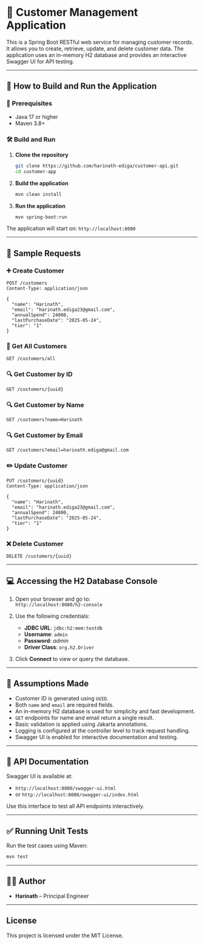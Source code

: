 
# 📘 Customer Management Application

This is a Spring Boot RESTful web service for managing customer records. It allows you to create, retrieve, update, and delete customer data. The application uses an in-memory H2 database and provides an interactive Swagger UI for API testing.

---

## 🚀 How to Build and Run the Application

### 🔧 Prerequisites
- Java 17 or higher
- Maven 3.8+

### 🛠️ Build and Run

1. **Clone the repository**
   ```bash
   git clone https://github.com/harinath-ediga/customer-api.git
   cd customer-app
   ```

2. **Build the application**
   ```bash
   mvn clean install
   ```

3. **Run the application**
   ```bash
   mvn spring-boot:run
   ```

The application will start on: `http://localhost:8080`

---

## 📂 Sample Requests

### ➕ Create Customer
```http
POST /customers
Content-Type: application/json

{
  "name": "Harinath",
  "email": "harinath.ediga23@gmail.com",
  "annualSpend": 24000,
  "lastPurchaseDate": "2025-05-24",
  "tier": "1"
}
```

### 📄 Get All Customers
```http
GET /customers/all
```

### 🔍 Get Customer by ID
```http
GET /customers/{uuid}
```

### 🔍 Get Customer by Name
```http
GET /customers?name=Harinath
```

### 🔍 Get Customer by Email
```http
GET /customers?email=harinath.ediga@gmail.com
```

### ✏️ Update Customer
```http
PUT /customers/{uuid}
Content-Type: application/json

{
  "name": "Harinath",
  "email": "harinath.ediga23@gmail.com",
  "annualSpend": 24000,
  "lastPurchaseDate": "2025-05-24",
  "tier": "1"
}
```

### ❌ Delete Customer
```http
DELETE /customers/{uuid}
```

---

## 💻 Accessing the H2 Database Console

1. Open your browser and go to:  
   `http://localhost:8080/h2-console`

2. Use the following credentials:
   - **JDBC URL**: `jdbc:h2:mem:testdb`
   - **Username**: `admin`
   - **Password**: *admin*
   - **Driver Class**: `org.h2.Driver`

3. Click **Connect** to view or query the database.

---

## 🧾 Assumptions Made

- Customer ID is generated using `UUID`.
- Both `name` and `email` are required fields.
- An in-memory H2 database is used for simplicity and fast development.
- `GET` endpoints for name and email return a single result.
- Basic validation is applied using Jakarta annotations.
- Logging is configured at the controller level to track request handling.
- Swagger UI is enabled for interactive documentation and testing.

---

## 📑 API Documentation

Swagger UI is available at:
- `http://localhost:8080/swagger-ui.html`  
- or `http://localhost:8080/swagger-ui/index.html`

Use this interface to test all API endpoints interactively.

---

## ✅ Running Unit Tests

Run the test cases using Maven:

```bash
mvn test
```

---

## 🧑‍💻 Author

- **Harinath** – Principal Engineer

---

## License

This project is licensed under the MIT License.
